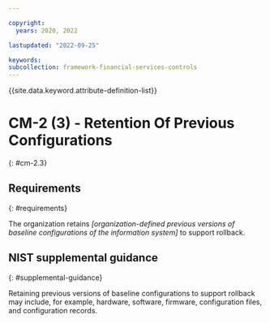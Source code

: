 ```yaml
---

copyright:
  years: 2020, 2022

lastupdated: "2022-09-25"

keywords: 
subcollection: framework-financial-services-controls
---
```


{{site.data.keyword.attribute-definition-list}}

         
# CM-2 (3) - Retention Of Previous Configurations
{: #cm-2.3}

## Requirements
{: #requirements}

The organization retains _[organization-defined previous versions of baseline configurations of the information system]_ to support rollback.

## NIST supplemental guidance
{: #supplemental-guidance}

Retaining previous versions of baseline configurations to support rollback may include, for example, hardware, software, firmware, configuration files, and configuration records.



